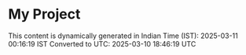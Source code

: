 # My Project

This content is dynamically generated in Indian Time (IST): 2025-03-11 00:16:19 IST
Converted to UTC: 2025-03-10 18:46:19 UTC
